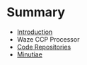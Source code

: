 # Summary

* [Introduction](README.md)
* Waze CCP Processor
* [Code Repositories](code-repositories.md)
* [Minutiae](minutiae.md)

